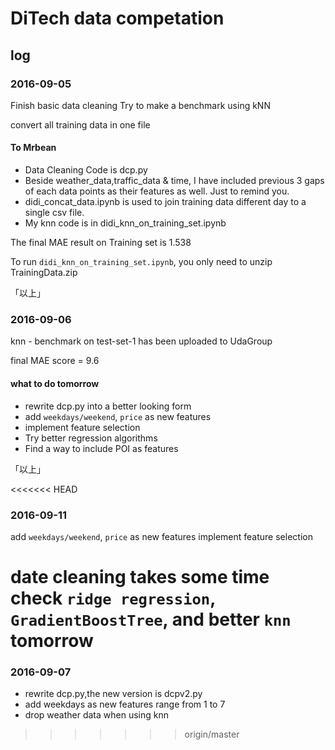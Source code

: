 # DiTech data competation

## log

### 2016-09-05
Finish basic data cleaning
Try to make a benchmark using kNN

convert all training data in one file

#### To Mrbean ####
* Data Cleaning Code is dcp.py
* Beside weather_data,traffic_data & time, I have included previous 3 gaps of each data points as their features as well. Just to remind you.
* didi_concat_data.ipynb is used to join training data different day to a single csv file.
* My knn code is in didi_knn_on_training_set.ipynb

The final MAE result on Training set is 1.538

To run `didi_knn_on_training_set.ipynb`, you only need to unzip TrainingData.zip

「以上」

### 2016-09-06

knn - benchmark on test-set-1 has been uploaded to UdaGroup

final MAE score = 9.6

#### what to do tomorrow ####
* rewrite dcp.py into a better looking form
* add `weekdays/weekend`, `price` as new features
* implement feature selection
* Try better regression algorithms
* Find a way to include POI as features 

「以上」

<<<<<<< HEAD
### 2016-09-11

add `weekdays/weekend`, `price` as new features
implement feature selection

date cleaning takes some time
check `ridge regression`, `GradientBoostTree`, and better `knn` tomorrow
=======
### 2016-09-07

* rewrite dcp.py,the new version is dcpv2.py
* add weekdays as new features range from 1 to 7
* drop weather data when using knn
>>>>>>> origin/master
